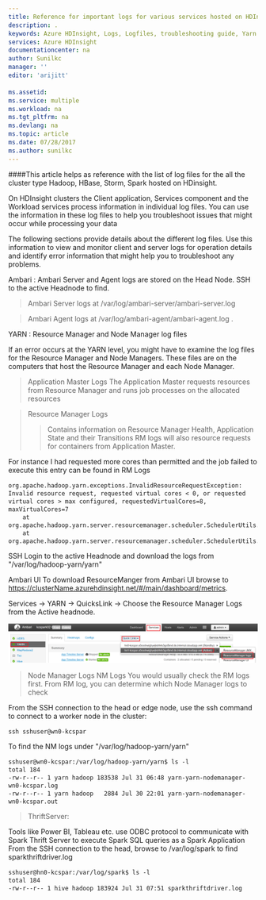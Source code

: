 ```yaml
---
title: Reference for important logs for various services hosted on HDInsight | Microsoft Docs
description: .
keywords: Azure HDInsight, Logs, Logfiles, troubleshooting guide, Yarn logs
services: Azure HDInsight
documentationcenter: na
author: Sunilkc
manager: ''
editor: 'arijitt'

ms.assetid:
ms.service: multiple
ms.workload: na
ms.tgt_pltfrm: na
ms.devlang: na
ms.topic: article
ms.date: 07/28/2017
ms.author: sunilkc
---
```


####This article helps as reference with the list of log files for the all the cluster type Hadoop, HBase, Storm, Spark hosted on HDinsight.

On HDInsight clusters the Client application, Services component and the Workload services process information in individual log files.
You can use the information in these log files to help you troubleshoot issues that might occur while processing your data

The following sections provide details about the different log files. Use this information to view and monitor client and server logs for operation details and identify error information that might help you to troubleshoot any problems.

Ambari :
Ambari Server and Agent logs are stored on the Head Node.
SSH to the active Headnode to find.

>Ambari Server logs at /var/log/ambari-server/ambari-server.log

>Ambari Agent logs  at /var/log/ambari-agent/ambari-agent.log .

YARN : Resource Manager and Node Manager log files

If an error occurs at the YARN level, you might have to examine the log files for the Resource Manager and Node Managers.
These files are on the computers that host the Resource Manager and each Node Manager.

> Application Master Logs
The Application Master requests resources from Resource Manager and runs job processes on the allocated resources

> Resource Manager Logs
>> Contains information on Resource Manager Health, Application State and their Transitions
>> RM logs will also resource requests for containers from Application Master.

For instance I had requested more cores than permitted and the job failed to execute this entry can be found in RM Logs
~~~~
org.apache.hadoop.yarn.exceptions.InvalidResourceRequestException: Invalid resource request, requested virtual cores < 0, or requested virtual cores > max configured, requestedVirtualCores=8, maxVirtualCores=7
	at org.apache.hadoop.yarn.server.resourcemanager.scheduler.SchedulerUtils.validateResourceRequest(SchedulerUtils.java:274)
	at org.apache.hadoop.yarn.server.resourcemanager.scheduler.SchedulerUtils.normalizeAndValidateRequest(SchedulerUtils.java:234)
~~~~
SSH
Login to the active Headnode and download the logs from "/var/log/hadoop-yarn/yarn"

Ambari UI
To download ResourceManger from Ambari UI browse to https://clusterName.azurehdinsight.net/#/main/dashboard/metrics.

Services -> YARN -> QuicksLink -> Choose the Resource Manager Logs from the Active headnode.

![Alt text](media/logfiles-list-hdinsight/image01.png)


> Node Manager Logs
 NM Logs
You would usually check the RM logs first. From RM log, you can determine which Node Manager logs to check

From the SSH connection to the head or edge node, use the ssh command to connect to a worker node in the cluster:
~~~~
ssh sshuser@wn0-kcspar
~~~~

To find the NM logs under "/var/log/hadoop-yarn/yarn"

~~~~
sshuser@wn0-kcspar:/var/log/hadoop-yarn/yarn$ ls -l
total 184
-rw-r--r-- 1 yarn hadoop 183538 Jul 31 06:48 yarn-yarn-nodemanager-wn0-kcspar.log
-rw-r--r-- 1 yarn hadoop   2884 Jul 30 22:01 yarn-yarn-nodemanager-wn0-kcspar.out
~~~~


>ThriftServer:

Tools like Power BI, Tableau etc. use ODBC protocol to communicate with Spark Thrift Server to execute Spark SQL queries as a Spark Application
From the SSH connection to the head, browse to /var/log/spark to find sparkthriftdriver.log
~~~~
sshuser@hn0-kcspar:/var/log/spark$ ls -l
total 184
-rw-r--r-- 1 hive hadoop 183924 Jul 31 07:51 sparkthriftdriver.log
~~~~